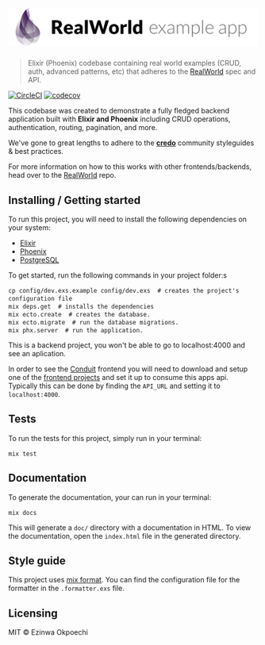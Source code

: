 # ![RealWorld Elixir Example App](logo.png)
> Elixir (Phoenix) codebase containing real world examples (CRUD, auth, advanced patterns, etc) that adheres to the [RealWorld](https://github.com/gothinkster/realworld-example-apps) spec and API.  

[![CircleCI](https://circleci.com/gh/gothinkster/elixir-phoenix-realworld-example-app.svg?style=svg)](https://circleci.com/gh/gothinkster/elixir-phoenix-realworld-example-app) [![codecov](https://codecov.io/gh/gothinkster/elixir-phoenix-realworld-example-app/branch/master/graph/badge.svg)](https://codecov.io/gh/gothinkster/elixir-phoenix-realworld-example-app)

This codebase was created to demonstrate a fully fledged backend application built with **Elixir and Phoenix** including CRUD operations, authentication, routing, pagination, and more.

We've gone to great lengths to adhere to the **[credo](https://github.com/rrrene/credo)** community styleguides & best practices.

For more information on how to this works with other frontends/backends, head over to the [RealWorld](https://github.com/gothinkster/realworld) repo.

## Installing / Getting started

To run this project, you will need to install the following dependencies on your system:

* [Elixir](https://elixir-lang.org/install.html)
* [Phoenix](https://hexdocs.pm/phoenix/installation.html)
* [PostgreSQL](https://www.postgresql.org/download/macosx/)

To get started, run the following commands in your project folder:s

```shell
cp config/dev.exs.example config/dev.exs  # creates the project's configuration file
mix deps.get  # installs the dependencies
mix ecto.create  # creates the database.
mix ecto.migrate  # run the database migrations.
mix phx.server  # run the application.
```

This is a backend project, you won't be able to go to localhost:4000 and see an aplication. 

In order to see the [Conduit](https://demo.realworld.io/#/) frontend you will need to download and setup one of the [frontend projects](https://demo.realworld.io/#/) and set it up to consume this apps api. Typically this can be done by finding the `API_URL` and setting it to `localhost:4000`.

## Tests

To run the tests for this project, simply run in your terminal:

```shell
mix test
```

## Documentation

To generate the documentation, your can run in your terminal:

```shell
mix docs
```

This will generate a `doc/` directory with a documentation in HTML. To view the documentation, open the `index.html` file in the generated directory.

## Style guide

This project uses [mix format](https://hexdocs.pm/mix/master/Mix.Tasks.Format.html). You can find the configuration file for the formatter in the `.formatter.exs` file.

## Licensing

MIT © Ezinwa Okpoechi
